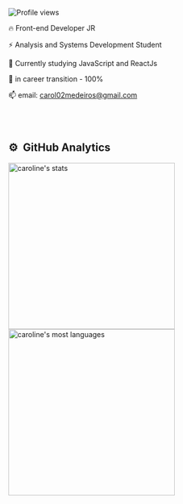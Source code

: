 
<p align="left"> <img src="https://komarev.com/ghpvc/?username=caroline-medeiros&color=yellow" alt="Profile views" /> </p>

🔥 Front-end Developer JR 

⚡ Analysis and Systems Development Student 

🌱 Currently studying JavaScript and ReactJs 

🔭 in career transition - 100% 

📫 email: carol02medeiros@gmail.com



<br> <br>

## ⚙️ &nbsp;GitHub Analytics

<p align="left">
<img width="330em" src="https://github-readme-stats.vercel.app/api?username=caroline-medeiros&show_icons=true&theme=vision-friendly-dark" alt="caroline's stats"/> <br>
<img width="330em" src="https://github-readme-stats.vercel.app/api/top-langs/?username=caroline-medeiros&layout=compact&theme=vision-friendly-dark" alt="caroline's most languages"/>
</p>

<br><br>
